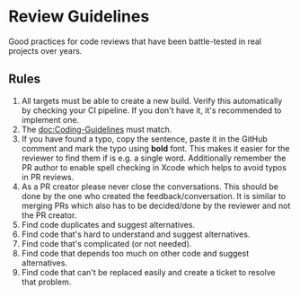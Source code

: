 # Review Guidelines

Good practices for code reviews that have been battle-tested in real projects over years.

## Rules

1. All targets must be able to create a new build. Verify this automatically by checking your CI pipeline. If you don't have it, it's recommended to implement one. 
1. The <doc:Coding-Guidelines> must match.
1. If you have found a typo, copy the sentence, paste it in the GitHub comment and mark the typo using **bold** font. This makes it easier for the reviewer to find them if is e.g. a single word. Additionally remember the PR author to enable spell checking in Xcode which helps to avoid typos in PR reviews.
1. As a PR creator please never close the conversations. This should be done by the one who created the feedback/conversation. It is similar to merging PRs which also has to be decided/done by the reviewer and not the PR creator.
1. Find code duplicates and suggest alternatives.
1. Find code that's hard to understand and suggest alternatives.
1. Find code that's complicated (or not needed).
1. Find code that depends too much on other code and suggest alternatives.
1. Find code that can't be replaced easily and create a ticket to resolve that problem.

